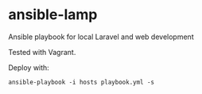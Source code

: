 ansible-lamp
============

Ansible playbook for local Laravel and web development

Tested with Vagrant.

Deploy with:

```
ansible-playbook -i hosts playbook.yml -s
```
